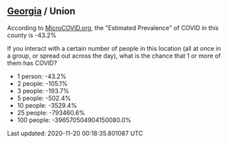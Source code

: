 
## [Georgia](/united-states/georgia) / Union

According to [MicroCOVID.org](http://microcovid.org),
the "Estimated Prevalence" of COVID in this county is -43.2%

If you interact with a certain number of people in this location
(all at once in a group, or spread out across the day), what is the chance that
1 or more of them has COVID?

- 1 person: -43.2%
- 2 people: -105.1%
- 3 people: -193.7%
- 5 people: -502.4%
- 10 people: -3529.4%
- 25 people: -793460.6%
- 100 people: -396570504904150080.0%

Last updated: 2020-11-20 00:18:35.801087 UTC

